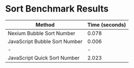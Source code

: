 # Sort Benchmark Results

| Method                        | Time (seconds) |
| ----------------------------- | -------------- |
| Nexium Bubble Sort Number     | 0.078          |
| JavaScript Bubble Sort Number | 0.006          |
| -                             | -              |
| JavaScript Quick Sort Number  | 2.023          |
